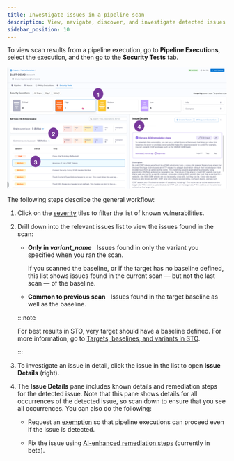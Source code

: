 ```yaml
---
title: Investigate issues in a pipeline scan
description: View, navigate, discover, and investigate detected issues from an individual scan 
sidebar_position: 10
---
```


To view scan results from a pipeline execution, go to **Pipeline Executions**, select the execution, and then go to the **Security Tests** tab. 

![](./static/security-tests-tab.png)

The following steps describe the general workflow:

1. Click on the [severity](/docs/security-testing-orchestration/onboard-sto/key-concepts/severities) tiles to filter the list of known vulnerabilities. 

2. Drill down into the relevant issues list to view the  issues found in the scan:

   - **Only in _variant_name_** &nbsp; Issues found in only the variant you specified when you ran the scan. 
   
     If you scanned the baseline, or if the target has no baseline defined, this list shows issues found in the current scan — but not the last scan  —  of the baseline. 

   - **Common to previous scan** &nbsp; Issues found in the target baseline as well as the baseline. 

   :::note

   For best results in STO, very target should have a baseline defined. For more information, go to [Targets, baselines, and variants in STO](/docs/security-testing-orchestration/onboard-sto/key-concepts/targets-and-baselines).

   :::

3. To investigate an issue in detail, click the issue in the list to open **Issue Details** (right). 

4. The **Issue Details** pane includes known details and remediation steps for the detected issue. Note that this pane shows details for all occurrences of the detected issue, so scan down to ensure that you see all occurrences. You can also do the following:

   - Request an [exemption](/docs/security-testing-orchestration/use-sto/stop-builds-based-on-scan-results/exemption-workflows) so that pipeline executions can proceed even if the issue is detected.

   - Fix the issue using [AI-enhanced remediation steps](/docs/security-testing-orchestration/use-sto/view-and-troubleshoot-vulnerabilities/ai-based-remediations) (currently in beta).